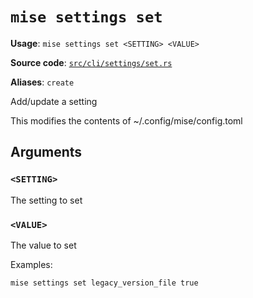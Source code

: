 # `mise settings set`

**Usage**: `mise settings set <SETTING> <VALUE>`

**Source code**: [`src/cli/settings/set.rs`](https://github.com/jdx/mise/blob/main/src/cli/settings/set.rs)

**Aliases**: `create`

Add/update a setting

This modifies the contents of ~/.config/mise/config.toml

## Arguments

### `<SETTING>`

The setting to set

### `<VALUE>`

The value to set

Examples:

    mise settings set legacy_version_file true
